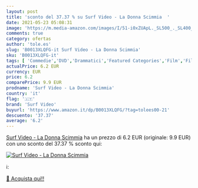 ```yaml
---
layout: post
title: 'sconto del 37.37 % su Surf Video - La Donna Scimmia  '
date: 2021-05-23 05:08:31
image: 'https://m.media-amazon.com/images/I/51-i0xZUApL._SL500_._SL400_.jpg'
comments: true
category: ofertas
author: 'tole.es'
slug: 'B0013XLQFG-it Surf Video - La Donna Scimmia'
sku: 'B0013XLQFG-it'
tags: [ 'Commedie','DVD','Drammatici','Featured Categories','Film','Film e TV','surf video', ]
actualPrice: 6.2 EUR
currency: EUR
price: 6.2
comparePrice: 9.9 EUR
prodname: 'Surf Video - La Donna Scimmia'
country: 'it'
flag: '🇮🇹'
brand: 'Surf Video'
buyurl: 'https://www.amazon.it/dp/B0013XLQFG/?tag=tolees00-21'
descuento: '37.37'
average: '6.2'
---
```


[Surf Video - La Donna Scimmia](https://www.amazon.it/dp/B0013XLQFG/?tag=tolees00-21) ha un prezzo di 6.2 EUR (originale: 9.9 EUR) con uno sconto del 37.37 % sconto qui:

[![Surf Video - La Donna Scimmia](https://m.media-amazon.com/images/I/51-i0xZUApL._SL500_._SL400_.jpg)](https://www.amazon.it/dp/B0013XLQFG/?tag=tolees00-21)

ℹ️:


[🛒 Acquista qui!!](https://www.amazon.it/dp/B0013XLQFG/?tag=tolees00-21)
